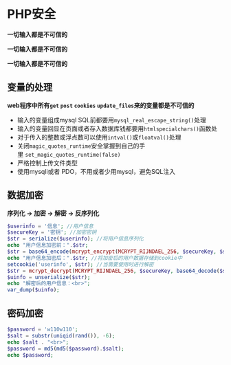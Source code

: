 # PHP安全

**一切输入都是不可信的**

**一切输入都是不可信的**

**一切输入都是不可信的**

## 变量的处理

**web程序中所有`get` `post` `cookies` `update_files`来的变量都是不可信的**

* 输入的变量组成mysql SQL前都要用`mysql_real_escape_string()`处理
* 输入的变量回显在页面或者存入数据库钱都要用`htmlspecialchars()`函数处
* 对于传入的整数或浮点数可以使用`intval()`或`floatval()`处理
* 关闭`magic_quotes_runtime`安全掌握到自己的手里 `set_magic_quotes_runtime(false)`
* 严格控制上传文件类型
* 使用mysqli或者 PDO，不用或者少用mysql，避免SQL注入

## 数据加密

**序列化 -> 加密 -> 解密 -> 反序列化**

```php
$userinfo = '信息'; //用户信息
$secureKey = '密钥'; //加密密钥
$str = serialize($userinfo); //将用户信息序列化
echo "用户信息加密前：".$str;
$str = base64_encode(mcrypt_encrypt(MCRYPT_RIJNDAEL_256, $secureKey, $str, MCRYPT_MODE_ECB)); 
echo "用户信息加密后：".$str; //将加密后的用户数据存储到cookie中
setcookie('userinfo', $str); //当需要使用时进行解密
$str = mcrypt_decrypt(MCRYPT_RIJNDAEL_256, $secureKey, base64_decode($str), MCRYPT_MODE_ECB);
$uinfo = unserialize($str);
echo "解密后的用户信息：<br>";
var_dump($uinfo);
```

## 密码加密

```php
$password = 'w110w110';
$salt = substr(uniqid(rand()), -6);
echo $salt . "<br>";
$password = md5(md5($password).$salt);
echo $password;
```





